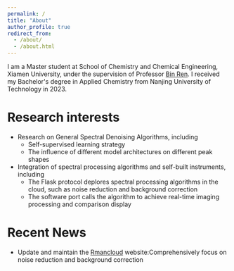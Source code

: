 ```yaml
---
permalink: /
title: "About"
author_profile: true
redirect_from: 
  - /about/
  - /about.html
---
```


I am a Master student at School of Chemistry and Chemical Engineering, Xiamen University, under the supervision of Professor [Bin Ren](https://bren.xmu.edu.cn).
I received my Bachelor's degree in Applied Chemistry from Nanjing University of Technology in 2023.

Research interests
======
* Research on General Spectral Denoising Algorithms, including
  * Self-supervised learning strategy
  * The influence of different model architectures on different peak shapes
* Integration of spectral processing algorithms and self-built instruments, including
  * The Flask protocol deplores spectral processing algorithms in the cloud, such as noise reduction and background correction
  * The software port calls the algorithm to achieve real-time imaging processing and comparison display

Recent News
======
* Update and maintain the [Rmancloud]((https://ramancloud.xmu.edu.cn/)) website:Comprehensively focus on noise reduction and background correction 